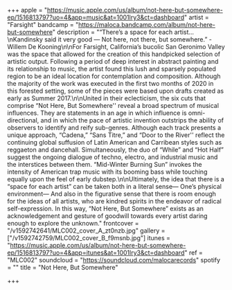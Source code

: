 +++
apple = "https://music.apple.com/us/album/not-here-but-somewhere-ep/1516813797?uo=4&app=music&at=1001lry3&ct=dashboard"
artist = "Farsight"
bandcamp = "https://maloca.bandcamp.com/album/not-here-but-somewhere"
description = "“There’s a space for each artist...  \nKandinsky said it very good — Not here, not there, but somewhere.” -Willem De Kooning\n\nFor Farsight, California’s bucolic San Geronimo Valley was the space that allowed for the creation of this handpicked selection of artistic output. Following a period of deep interest in abstract painting and its relationship to music, the artist found this lush and sparsely populated region to be an ideal location for contemplation and composition. Although the majority of the work was executed in the first two months of 2020 in this forested setting, some of the pieces were based upon drafts created as early as Summer 2017.\n\nUnited in their eclecticism, the six cuts that comprise “Not Here, But Somewhere'' reveal a broad spectrum of musical influences. They are statements in an age in which influence is omni-directional, and in which the pace of artistic invention outstrips the ability of observers to identify and reify sub-genres. Although each track presents a unique approach, “Cadena,” “Sans Titre,” and “Door to the River'' reflect the continuing global suffusion of Latin American and Carribean styles such as reggaeton and dancehall. Simultaneously, the duo of “While” and “Hot Half” suggest the ongoing dialogue of techno, electro, and industrial music and the interstices between them. “Mid-Winter Burning Sun” invokes the intensity of American trap music with its booming bass while touching equally upon the feel of early dubstep.\n\nUltimately, the idea that there is a “space for each artist” can be taken both in a literal sense— One’s physical environment— And also in the figurative sense that there is room enough for the ideas of all artists, who are kindred spirits in the endeavor of radical self-expression. In this way, “Not Here, But Somewhere” exists as an acknowledgement and gesture of goodwill towards every artist daring enough to explore the unknown."
frontcover = "/v1592742641/MLC002_cover_A_zt0nzb.jpg"
gallery = ["/v1592742759/MLC002_cover_B_f9msnb.jpg"]
itunes = "https://music.apple.com/us/album/not-here-but-somewhere-ep/1516813797?uo=4&app=itunes&at=1001lry3&ct=dashboard"
ref = "MLC002"
soundcloud = "https://soundcloud.com/malocarecords"
spotify = ""
title = "Not Here, But Somewhere"

+++
